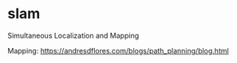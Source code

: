 # slam
Simultaneous Localization and Mapping

Mapping: https://andresdflores.com/blogs/path_planning/blog.html